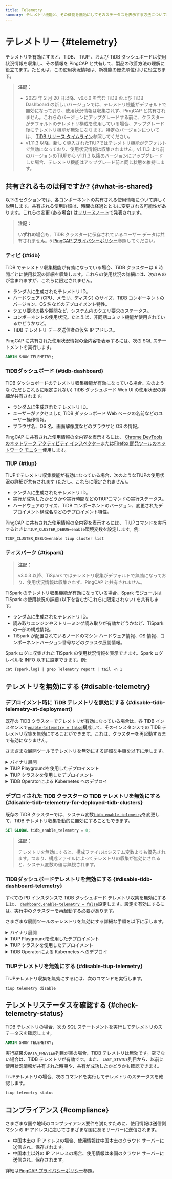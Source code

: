 ```yaml
---
title: Telemetry
summary: テレメトリ機能と、その機能を無効にしてそのステータスを表示する方法について学習します。
---
```


# テレメトリー {#telemetry}

テレメトリを有効にすると、TiDB、 TiUP 、および TiDB ダッシュボードは使用状況情報を収集し、その情報を PingCAP と共有して、製品の改善方法の理解に役立てます。たとえば、この使用状況情報は、新機能の優先順位付けに役立ちます。

> **注記：**
>
> -   2023 年 2 月 20 日以降、v6.6.0 を含む TiDB および TiDB Dashboard の新しいバージョンでは、テレメトリ機能がデフォルトで無効になっており、使用状況情報は収集されず、PingCAP と共有されません。これらのバージョンにアップグレードする前に、クラスターがデフォルトのテレメトリ構成を使用している場合、アップグレード後にテレメトリ機能が無効になります。特定のバージョンについては、 [TiDB リリース タイムライン](/releases/release-timeline.md)参照してください。
> -   v1.11.3 以降、新しく導入されたTiUPではテレメトリ機能がデフォルトで無効になっており、使用状況情報は収集されません。v1.11.3 より前のバージョンのTiUPから v1.11.3 以降のバージョンにアップグレードした場合、テレメトリ機能はアップグレード前と同じ状態を維持します。

## 共有されるものは何ですか? {#what-is-shared}

以下のセクションでは、各コンポーネントの共有される使用情報について詳しく説明します。共有される使用詳細は、時間の経過とともに変更される可能性があります。これらの変更 (ある場合) は[リリースノート](/releases/release-notes.md)で発表されます。

> **注記：**
>
> **いずれの**場合も、TiDB クラスターに保存されているユーザー データは共有されませ**ん**。5 [PingCAP プライバシーポリシー](https://pingcap.com/privacy-policy)参照してください。

### ティビ {#tidb}

TiDB でテレメトリ収集機能が有効になっている場合、TiDB クラスターは 6 時間ごとに使用状況の詳細を収集します。これらの使用状況の詳細には、次のものが含まれますが、これらに限定されません。

-   ランダムに生成されたテレメトリ ID。
-   ハードウェア (CPU、メモリ、ディスク) のサイズ、TiDB コンポーネントのバージョン、OS 名などのデプロイメント特性。
-   クエリ要求の数や期間など、システム内のクエリ要求のステータス。
-   コンポーネントの使用状況。たとえば、非同期コミット機能が使用されているかどうかなど。
-   TiDB テレメトリ データ送信者の仮名 IP アドレス。

PingCAP に共有された使用状況情報の全内容を表示するには、次の SQL ステートメントを実行します。

```sql
ADMIN SHOW TELEMETRY;
```

### TiDBダッシュボード {#tidb-dashboard}

TiDB ダッシュボードのテレメトリ収集機能が有効になっている場合、次のような (ただしこれらに限定されない) TiDB ダッシュボード Web UI の使用状況の詳細が共有されます。

-   ランダムに生成されたテレメトリ ID。
-   ユーザーがアクセスした TiDB ダッシュボード Web ページの名前などのユーザー操作情報。
-   ブラウザ名、OS 名、画面解像度などのブラウザと OS の情報。

PingCAP に共有された使用情報の全内容を表示するには、 [Chrome DevTools のネットワーク アクティビティ インスペクター](https://developers.google.com/web/tools/chrome-devtools/network)または[Firefox 開発ツールのネットワーク モニター](https://developer.mozilla.org/en-US/docs/Tools/Network_Monitor)使用します。

### TiUP {#tiup}

TiUPでテレメトリ収集機能が有効になっている場合、次のようなTiUPの使用状況の詳細が共有されます (ただし、これらに限定されません)。

-   ランダムに生成されたテレメトリ ID。
-   実行が成功したかどうかや実行時間などのTiUPコマンドの実行ステータス。
-   ハードウェアのサイズ、TiDB コンポーネントのバージョン、変更されたデプロイメント構成名などのデプロイメント特性。

PingCAP に共有された使用情報の全内容を表示するには、 TiUPコマンドを実行するときに`TIUP_CLUSTER_DEBUG=enable`環境変数を設定します。例:

```shell
TIUP_CLUSTER_DEBUG=enable tiup cluster list
```

### ティスパーク {#tispark}

> **注記：**
>
> v3.0.3 以降、TiSpark ではテレメトリ収集がデフォルトで無効になっており、使用状況情報は収集されず、PingCAP と共有されません。

TiSpark のテレメトリ収集機能が有効になっている場合、Spark モジュールは TiSpark の使用状況の詳細 (以下を含むがこれらに限定されない) を共有します。

-   ランダムに生成されたテレメトリ ID。
-   読み取りエンジンやストリーミング読み取りが有効かどうかなど、TiSpark の一部の構成情報。
-   TiSpark が配置されているノードのマシン ハードウェア情報、OS 情報、コンポーネントバージョン番号などのクラスタ展開情報。

Spark ログに収集された TiSpark の使用状況情報を表示できます。Spark ログ レベルを INFO 以下に設定できます。例:

```shell
cat {spark.log} | grep Telemetry report | tail -n 1
```

## テレメトリを無効にする {#disable-telemetry}

### デプロイメント時に TiDB テレメトリを無効にする {#disable-tidb-telemetry-at-deployment}

既存の TiDB クラスターでテレメトリが有効になっている場合は、各 TiDB インスタンスで[`enable-telemetry = false`](/tidb-configuration-file.md#enable-telemetry-new-in-v402)構成して、そのインスタンスでの TiDB テレメトリ収集を無効にすることができます。これは、クラスターを再起動するまで有効になりません。

さまざまな展開ツールでテレメトリを無効にする詳細な手順を以下に示します。

<details><summary>バイナリ展開</summary>

次の内容の構成ファイル`tidb_config.toml`を作成します。

```toml
enable-telemetry = false
```

上記の構成ファイルを有効にするには、TiDB を起動するときに`--config=tidb_config.toml`コマンドライン パラメータを指定します。

詳細は[TiDBコンフィグレーションオプション](/command-line-flags-for-tidb-configuration.md#--config)と[TiDBコンフィグレーションファイル](/tidb-configuration-file.md#enable-telemetry-new-in-v402)ご覧ください。

</details>

<details><summary>TiUP Playgroundを使用したデプロイメント</summary>

次の内容の構成ファイル`tidb_config.toml`を作成します。

```toml
enable-telemetry = false
```

TiUP Playground を起動するときに、上記の構成ファイルを有効にするには、 `--db.config tidb_config.toml`コマンドライン パラメータを指定します。例:

```shell
tiup playground --db.config tidb_config.toml
```

詳細は[ローカル TiDBクラスタを迅速にデプロイ](/tiup/tiup-playground.md)参照。

</details>

<details><summary>TiUP クラスタを使用したデプロイメント</summary>

デプロイメント トポロジ ファイル`topology.yaml`を変更して、次のコンテンツを追加します。

```yaml
server_configs:
  tidb:
    enable-telemetry: false
```

</details>

<details><summary>TiDB Operatorによる Kubernetes へのデプロイ</summary>

`spec.tidb.config.enable-telemetry: false` in `tidb-cluster.yaml`または TidbCluster カスタム リソースを構成します。

詳細は[Kubernetes にTiDB Operatorをデプロイ](https://docs.pingcap.com/tidb-in-kubernetes/stable/deploy-tidb-operator)参照。

> **注記：**
>
> この構成項目を有効にするには、 TiDB Operator v1.1.3 以降が必要です。

</details>

### デプロイされた TiDB クラスターの TiDB テレメトリを無効にする {#disable-tidb-telemetry-for-deployed-tidb-clusters}

既存の TiDB クラスターでは、システム変数[`tidb_enable_telemetry`](/system-variables.md#tidb_enable_telemetry-new-in-v402)を変更して、TiDB テレメトリ収集を動的に無効にすることもできます。

```sql
SET GLOBAL tidb_enable_telemetry = 0;
```

> **注記：**
>
> テレメトリを無効にすると、構成ファイルはシステム変数よりも優先されます。つまり、構成ファイルによってテレメトリの収集が無効にされると、システム変数の値は無視されます。

### TiDBダッシュボードテレメトリを無効にする {#disable-tidb-dashboard-telemetry}

すべての PD インスタンスで TiDB ダッシュボード テレメトリ収集を無効にするには、 [`dashboard.enable-telemetry = false`](/pd-configuration-file.md#enable-telemetry)設定します。設定を有効にするには、実行中のクラスターを再起動する必要があります。

さまざまな展開ツールのテレメトリを無効にする詳細な手順を以下に示します。

<details><summary>バイナリ展開</summary>

次の内容の構成ファイル`pd_config.toml`を作成します。

```toml
[dashboard]
enable-telemetry = false
```

PD を有効にするには、起動時に`--config=pd_config.toml`コマンドライン パラメータを指定します。

詳細は[PDコンフィグレーションフラグ](/command-line-flags-for-pd-configuration.md#--config)と[PDコンフィグレーションファイル](/pd-configuration-file.md#enable-telemetry)ご覧ください。

</details>

<details><summary>TiUP Playgroundを使用したデプロイメント</summary>

次の内容の構成ファイル`pd_config.toml`を作成します。

```toml
[dashboard]
enable-telemetry = false
```

TiUP Playground を起動するときに、有効にする`--pd.config pd_config.toml`コマンドライン パラメータを指定します。例:

```shell
tiup playground --pd.config pd_config.toml
```

詳細は[ローカル TiDBクラスタを迅速にデプロイ](/tiup/tiup-playground.md)参照。

</details>

<details><summary>TiUP クラスタを使用したデプロイメント</summary>

デプロイメント トポロジ ファイル`topology.yaml`を変更して、次のコンテンツを追加します。

```yaml
server_configs:
  pd:
    dashboard.enable-telemetry: false
```

</details>

<details><summary>TiDB Operatorによる Kubernetes へのデプロイ</summary>

`spec.pd.config.dashboard.enable-telemetry: false` in `tidb-cluster.yaml`または TidbCluster カスタム リソースを構成します。

詳細は[Kubernetes にTiDB Operatorをデプロイ](https://docs.pingcap.com/tidb-in-kubernetes/stable/deploy-tidb-operator)参照。

> **注記：**
>
> この構成項目を有効にするには、 TiDB Operator v1.1.3 以降が必要です。

</details>

### TiUPテレメトリを無効にする {#disable-tiup-telemetry}

TiUPテレメトリ収集を無効にするには、次のコマンドを実行します。

```shell
tiup telemetry disable
```

## テレメトリステータスを確認する {#check-telemetry-status}

TiDB テレメトリの場合、次の SQL ステートメントを実行してテレメトリのステータスを確認します。

```sql
ADMIN SHOW TELEMETRY;
```

実行結果の`DATA_PREVIEW`列目が空の場合、TiDB テレメトリは無効です。空でない場合は、TiDB テレメトリが有効です。また、 `LAST_STATUS`列目から、以前に使用状況情報が共有された時期や、共有が成功したかどうかも確認できます。

TiUPテレメトリの場合、次のコマンドを実行してテレメトリのステータスを確認します。

```shell
tiup telemetry status
```

## コンプライアンス {#compliance}

さまざまな国や地域のコンプライアンス要件を満たすために、使用情報は送信側マシンの IP アドレスに応じてさまざまな国にあるサーバーに送信されます。

-   中国本土の IP アドレスの場合、使用情報は中国本土のクラウド サーバーに送信され、保存されます。
-   中国本土以外の IP アドレスの場合、使用情報は米国のクラウド サーバーに送信され、保存されます。

詳細は[PingCAP プライバシーポリシー](https://en.pingcap.com/privacy-policy/)参照。

